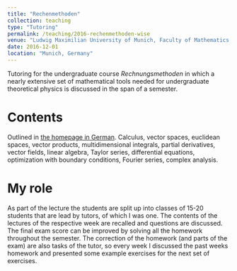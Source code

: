 ```yaml
---
title: "Rechenmethoden"
collection: teaching
type: "Tutoring"
permalink: /teaching/2016-rechenmethoden-wise
venue: "Ludwig Maximilian University of Munich, Faculty of Mathematics, Informatics and Statistics"
date: 2016-12-01
location: "Munich, Germany"
---
```


Tutoring for the undergraduate course _Rechnungsmethoden_ in which a nearly
extensive set of mathematical tools needed for undergraduate theoretical
physics is discussed in the span of a semester.

Contents
======
Outlined in [the homepage in
German](https://www2.physik.uni-muenchen.de/lehre/vorlesungen/wise_21_22/r_rechenmethoden_21_22/skript/R-2021-22-Stoffeinteilung.pdf).
Calculus, vector spaces, euclidean spaces, vector products, multidimensional
integrals, partial derivatives, vector fields, linear algebra, Taylor series,
differential equations, optimization with boundary conditions, Fourier series,
complex analysis. 

My role
======
As part of the lecture the students are split up into classes of 15-20 students
that are lead by tutors, of which I was one. The contents of the lectures of
the respective week are recalled and questions are discussed. The final exam
score can be improved by solving all the homework throughout the semester. The
correction of the homework (and parts of the exam) are also tasks of the tutor,
so every week I discussed the past weeks homework and presented some example
exercises for the next set of exercises.
